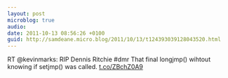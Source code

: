 ```yaml
---
layout: post
microblog: true
audio: 
date: 2011-10-13 08:56:26 +0100
guid: http://samdeane.micro.blog/2011/10/13/t124393039128043520.html
---
```

RT @kevinmarks: RIP Dennis Ritchie #dmr That final longjmp() wihtout knowing if setjmp() was called. [t.co/ZBchZ0A9](http://t.co/ZBchZ0A9)
